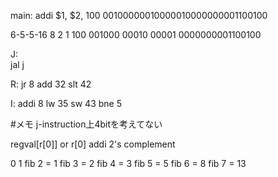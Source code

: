 main:
  addi $1, $2, 100
  00100000010000010000000001100100  



6-5-5-16
8 2 1 100
001000
00010
00001
0000000001100100










J:   
   jal
   j

R:
   jr 8
   add 32
   slt 42

I:
   addi 8
   lw 35
   sw 43
   bne 5


#メモ
j-instruction上4bitを考えてない


regval[r[0]] or r[0]
addi 2's complement

0
1
fib 2 = 1
fib 3 = 2
fib 4 = 3
fib 5 = 5
fib 6 = 8
fib 7 = 13




